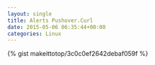 ```yaml
---
layout: single                                                                                                              
title: Alerts Pushover.Curl                                                                                                                       
date: 2015-05-06 06:35:44+00:00                                                                                                                        
categories: Linux                                                                                                                
---                                                                                                                              
```


{% gist makeittotop/3c0c0ef2642debaf059f %}                                                                                                           

